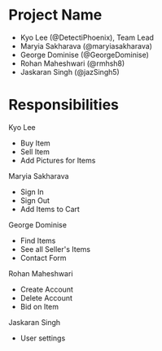 # Project Name
- Kyo Lee (@DetectiPhoenix), Team Lead
- Maryia Sakharava (@maryiasakharava)
- George Dominise (@GeorgeDominise)
- Rohan Maheshwari (@rmhsh8)
- Jaskaran Singh (@jazSingh5) 

# Responsibilities
Kyo Lee
- Buy Item
- Sell Item
- Add Pictures for Items

Maryia Sakharava
- Sign In
- Sign Out
- Add Items to Cart

George Dominise
- Find Items
- See all Seller's Items
- Contact Form

Rohan Maheshwari
- Create Account
- Delete Account
- Bid on Item

Jaskaran Singh
- User settings
